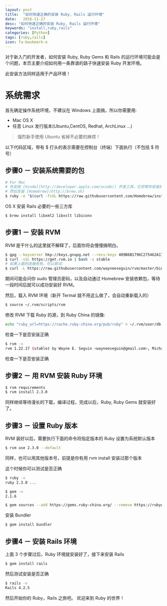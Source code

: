 ```yaml
---
layout: post
title:  "如何快速正确的安装 Ruby, Rails 运行环境"
date:   2016-11-27
desc: "如何快速正确的安装 Ruby, Rails 运行环境"
keywords: "install,ruby,rails"
categories: [Python]
tags: [ruby,rails]
icon: fa-bookmark-o
---
```


对于新入门的开发者，如何安装 Ruby, Ruby Gems 和 Rails 的运行环境可能会是个问题，本页主要介绍如何用一条靠谱的路子快速安装 Ruby 开发环境。

此安装方法同样适用于产品环境！

# 系统需求

首先确定操作系统环境，不建议在 Windows 上面搞，所以你需要用:

* Mac OS X
* 任意 Linux 发行版本(Ubuntu,CentOS, Redhat, ArchLinux ...)

> 强烈新手使用 Ubuntu 省掉不必要的麻烦！

以下代码区域，带有 $ 打头的表示需要在控制台（终端）下面执行（不包括 $ 符号）

## 步骤0 － 安装系统需要的包

``` bash
# For Mac
# 先安装 [Xcode](http://developer.apple.com/xcode/) 开发工具，它将帮你安装好 Unix 环境需要的开发包
# 然后安装 [Homebrew](http://brew.sh)
$ ruby -e "$(curl -fsSL https://raw.githubusercontent.com/Homebrew/install/master/install)"
```

OS X 安装 Rails 必要的一些三方库

``` bash
$ brew install libxml2 libxslt libiconv
```

## 步骤1 － 安装 RVM

RVM 是干什么的这里就不解释了，后面你将会慢慢搞明白。

``` bash
$ gpg --keyserver hkp://keys.gnupg.net --recv-keys 409B6B1796C275462A1703113804BB82D39DC0E3
$ curl -sSL https://get.rvm.io | bash -s stable
# 如果上面的连接失败，可以尝试:
$ curl -L https://raw.githubusercontent.com/wayneeseguin/rvm/master/binscripts/rvm-installer | bash -s stable
```

期间可能会问你 sudo 管理员密码，以及自动通过 Homebrew 安装依赖包，等待一段时间后就可以成功安装好 RVM。

然后，载入 RVM 环境（新开 Termal 就不用这么做了，会自动重新载入的）

``` bash
$ source ~/.rvm/scripts/rvm
```

修改 RVM 下载 Ruby 的源，到 Ruby China 的镜像:

``` bash
echo "ruby_url=https://cache.ruby-china.org/pub/ruby" > ~/.rvm/user/db
```

检查一下是否安装正确

``` bash
$ rvm -v
rvm 1.22.17 (stable) by Wayne E. Seguin <wayneeseguin@gmail.com>, Michal Papis <mpapis@gmail.com> [https://rvm.io/]
```

检查一下是否安装正确

## 步骤2 － 用 RVM 安装 Ruby 环境

``` bash
$ rvm requirements
$ rvm install 2.3.0
```

同样继续等待漫长的下载，编译过程，完成以后，Ruby, Ruby Gems 就安装好了。

## 步骤3 － 设置 Ruby 版本

RVM 装好以后，需要执行下面的命令将指定版本的 Ruby 设置为系统默认版本

``` bash
$ rvm use 2.3.0 --default
```

同样，也可以用其他版本号，前提是你有用 rvm install 安装过那个版本

这个时候你可以测试是否正确

``` bash
$ ruby -v
ruby 2.3.0 ...

$ gem -v
2.1.6

$ gem sources --add https://gems.ruby-china.org/ --remove https://rubygems.org/
```

安装 Bundler

``` bash
$ gem install bundler
```

## 步骤4 － 安装 Rails 环境

上面 3 个步骤过后，Ruby 环境就安装好了，接下来安装 Rails

``` bash
$ gem install rails
```

然后测试安装是否正确

``` bash
$ rails -v
Rails 4.2.5
```

然后开始你的 Ruby，Rails 之旅吧。
欢迎来到 Ruby 的世界！
